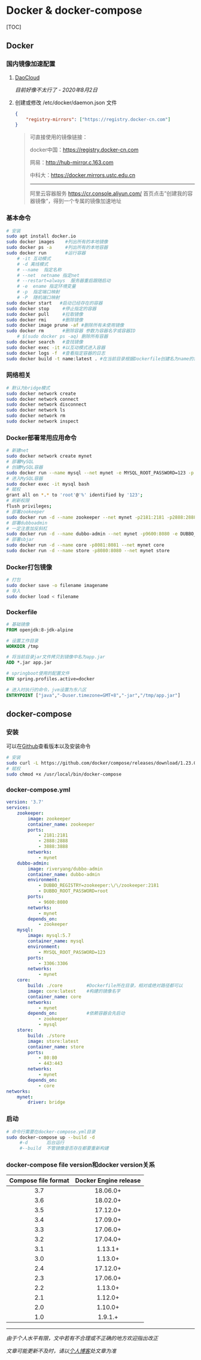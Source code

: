 # Docker & docker-compose

[TOC]

## Docker

### 国内镜像加速配置

1. [DaoCloud](https://www.daocloud.io/mirror)

   *目前好像不太行了 - 2020年8月2日*

2. 创建或修改 /etc/docker/daemon.json 文件

   ```json
   {
       "registry-mirrors": ["https://registry.docker-cn.com"]
   }
   ```

   > 可直接使用的镜像链接：
   >
   > docker中国：https://registry.docker-cn.com
   >
   > 网易：http://hub-mirror.c.163.com
   >
   > 中科大：https://docker.mirrors.ustc.edu.cn
   >
   > ----
   >
   > 阿里云容器服务
   > <https://cr.console.aliyun.com/>
   > 首页点击”创建我的容器镜像“，得到一个专属的镜像加速地址

### 基本命令

```bash
# 安装
sudo apt install docker.io
sudo docker images    #列出所有的本地镜像
sudo docker ps -a     #列出所有的本地容器
sudo docker run       #运行容器
    # -it 互动模式
    # -d 离线模式
    # --name  指定名称
    # --net  netname 指定net
    # --restart=always  服务器重启跟随启动
    # -e  ename 指定环境变量
    # -p  指定端口映射
    # -P  随机端口映射
sudo docker start   #启动已经存在的容器
sudo docker stop     #停止指定的容器
sudo docker pull     #拉取镜像
sudo docker rmi      #删除镜像
sudo docker image prune -af #删除所有未使用镜像
sudo docker rm       #删除容器 参数为容器名字或容器ID
    # $(sudo docker ps -aq) 删除所有容器
sudo docker search   #查找镜像
sudo docker exec -it #以互动模式进入容器
sudo docker logs -f  #查看指定容器的日志
sudo docker build -t name:latest . #在当前目录根据Dockerfile创建名为name的镜像
```

### 网络相关

```bash
# 默认为bridge模式
sudo docker network create
sudo docker network connect
sudo docker network disconnect
sudo docker network ls
sudo docker network rm
sudo docker network inspect
```

### Docker部署常用应用命令

```bash
# 新建net
sudo docker network create mynet
# 部署MySQL
# 创建MySQL容器
sudo docker run --name mysql --net mynet -e MYSQL_ROOT_PASSWORD=123 -p 3307:3306 -d mysql:5.7
# 进入MySQL容器
sudo docker exec -it mysql bash
# 赋权
grant all on *.* to 'root'@'%' identified by '123';
# 刷新权限
flush privileges;
# 部署zookeeper
sudo docker run -d --name zookeeper --net mynet -p2181:2181 -p2888:2888 -p3888:3888 zookeeper
# 部署dubboadmin
# 一定注意加反斜杠
sudo docker run -d --name dubbo-admin --net mynet -p9600:8080 -e DUBBO_REGISTRY="zookeeper:\/\/zookeeper:2181" -e DUBBO_ROOT_PASSWORD=root riveryang/dubbo-admin
# 部署sbjar
sudo docker run -d --name core -p8081:8081 --net mynet core
sudo docker run -d --name store -p8080:8080 --net mynet store
```

### Docker打包镜像

```bash
# 打包
sudo docker save -o filename imagename
# 导入
sudo docker load < filename
```



### Dockerfile

``` dockerfile
# 基础镜像
FROM openjdk:8-jdk-alpine

# 设置工作目录
WORKDIR /tmp

# 将当前目录jar文件拷贝到镜像中名为app.jar
ADD *.jar app.jar

# springboot使用的配置文件
ENV spring.profiles.active=docker

# 进入时执行的命令，jvm设置为东八区
ENTRYPOINT ["java","-Duser.timezone=GMT+8","-jar","/tmp/app.jar"]
```

## docker-compose

###  安装

可以在[Github](https://github.com/docker/compose/releases)查看版本以及安装命令

```bash
# 安装
sudo curl -L https://github.com/docker/compose/releases/download/1.23.0/docker-compose-`uname -s`-`uname -m` -o /usr/local/bin/docker-compose
# 赋权
sudo chmod +x /usr/local/bin/docker-compose
```

### docker-compose.yml

```yaml
version: '3.7'
services:
    zookeeper:
        image: zookeeper
        container_name: zookeeper
        ports: 
            - 2181:2181
            - 2888:2888
            - 3888:3888
        networks: 
            - mynet
    dubbo-admin:
        image: riveryang/dubbo-admin
        container_name: dubbo-admin
        environment:
            - DUBBO_REGISTRY=zookeeper:\/\/zookeeper:2181
            - DUBBO_ROOT_PASSWORD=root
        ports:
            - 9600:8080
        networks:
            - mynet
        depends_on:
            - zookeeper
    mysql:
        image: mysql:5.7
        container_name: mysql
        environment:
            - MYSQL_ROOT_PASSWORD=123
        ports: 
            - 3306:3306
        networks: 
            - mynet
    core: 
        build: ./core         #Dockerfile所在目录，相对或绝对路径都可以
        image: core:latest    #构建的镜像名字
        container_name: core
        networks: 
            - mynet
        depends_on:           #依赖容器会先启动
            - zookeeper
            - mysql
    store: 
        build: ./store
        image: store:latest
        container_name: store
        ports: 
            - 80:80
            - 443:443
        networks: 
            - mynet
        depends_on:
            - core
networks: 
    mynet:
        driver: bridge
```

### 启动

```bash
# 命令行需要在docker-compose.yml目录
sudo docker-compose up --build -d
     #-d       后台运行
     #--build  不管镜像是否存在都要重新构建
```

### docker-compose file version和docker version关系

| Compose file format | Docker Engine release |
| :-----------------: | :-------------------: |
|         3.7         |       18.06.0+        |
|         3.6         |       18.02.0+        |
|         3.5         |       17.12.0+        |
|         3.4         |       17.09.0+        |
|         3.3         |       17.06.0+        |
|         3.2         |       17.04.0+        |
|         3.1         |        1.13.1+        |
|         3.0         |        1.13.0+        |
|         2.4         |       17.12.0+        |
|         2.3         |       17.06.0+        |
|         2.2         |        1.13.0+        |
|         2.1         |        1.12.0+        |
|         2.0         |        1.10.0+        |
|         1.0         |        1.9.1.+        |






***
*由于个人水平有限，文中若有不合理或不正确的地方欢迎指出改正*

*文章可能更新不及时，请以[个人博客](https://zcteo.top/)处文章为准*

